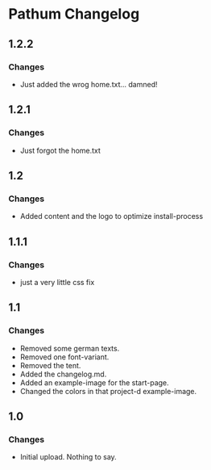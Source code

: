 # Pathum Changelog

## 1.2.2

### Changes

- Just added the wrog home.txt... damned!

## 1.2.1

### Changes

- Just forgot the home.txt

## 1.2

### Changes

- Added content and the logo to optimize install-process

## 1.1.1

### Changes

- just a very little css fix

## 1.1

### Changes

- Removed some german texts. 
- Removed one font-variant. 
- Removed the tent.
- Added the changelog.md.
- Added an example-image for the start-page.
- Changed the colors in that project-d example-image.

## 1.0

### Changes

- Initial upload. Nothing to say.

